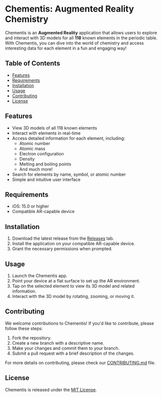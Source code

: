 # Chementis: Augmented Reality Chemistry

Chementis is an **Augmented Reality** application that allows users to explore and interact with 3D models for all **118** known elements in the periodic table. With Chementis, you can dive into the world of chemistry and access interesting data for each element in a fun and engaging way!

## Table of Contents

- [Features](#features)
- [Requirements](#requirements)
- [Installation](#installation)
- [Usage](#usage)
- [Contributing](#contributing)
- [License](#license)

## Features

- View 3D models of all 118 known elements
- Interact with elements in real-time
- Access detailed information for each element, including:
  - Atomic number
  - Atomic mass
  - Electron configuration
  - Density
  - Melting and boiling points
  - And much more!
- Search for elements by name, symbol, or atomic number
- Simple and intuitive user interface

## Requirements

- iOS: 15.0 or higher
- Compatible AR-capable device

## Installation

1. Download the latest release from the [Releases](https://github.com/huntercodes/chementis/releases) tab.
2. Install the application on your compatible AR-capable device.
3. Grant the necessary permissions when prompted.

## Usage

1. Launch the Chementis app.
2. Point your device at a flat surface to set up the AR environment.
3. Tap on the selected element to view its 3D model and related information.
4. Interact with the 3D model by rotating, zooming, or moving it.

## Contributing

We welcome contributions to Chementis! If you'd like to contribute, please follow these steps:

1. Fork the repository.
2. Create a new branch with a descriptive name.
3. Make your changes and commit them to your branch.
4. Submit a pull request with a brief description of the changes.

For more details on contributing, please check our [CONTRIBUTING.md](CONTRIBUTING.md) file.

## License

Chementis is released under the [MIT License](LICENSE).
